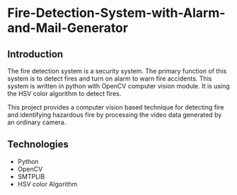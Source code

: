 # Fire-Detection-System-with-Alarm-and-Mail-Generator

## Introduction

The fire detection system is a security system. The primary function of this system is to detect fires and turn on alarm to warn fire accidents. This system is written in python with OpenCV computer vision module. It is using the HSV color algorithm to detect fires.

This project provides a computer vision based technique for detecting fire and identifying hazardous fire by processing the video data generated by an ordinary camera.

## Technologies

- Python
- OpenCV
- SMTPLIB
- HSV color Algorithm
